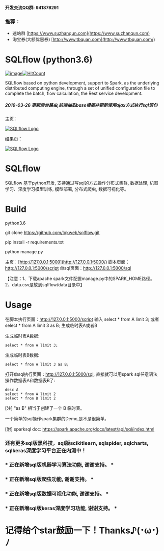 #### 开发交流QQ群: 941879291
### 推荐：

- 速站群 [https://www.suzhanqun.com](https://www.suzhanqun.com)
- 淘宝券(大额优惠券) [http://www.tbquan.com](http://www.tbquan.com/)

# SQLflow (python3.6)

[![image](https://camo.githubusercontent.com/6ff64ec221e68a362bab8af56f39c1ab2cd46ce1/68747470733a2f2f696d672e736869656c64732e696f2f707970692f6c2f72657175657374732e737667)](https://github.com/kennethreitz/requests/blob/master/LICENSE)[![HitCount](https://camo.githubusercontent.com/46429a8e0eb6868a9c97e09a0e8e766d7c92e595/687474703a2f2f686974732e6477796c2e696f2f6c716b7765622f73716c666c6f772e737667)](http://hits.dwyl.io/lqkweb/sqlflow)

SQLflow based on python development, support to Spark, as the underlying distributed computing engine, through a set of unified configuration file to complete the batch, flow calculation, the Rest service development.

##### 2019-03-26 更新后台路由,前端抽取base模板并更新使用ajax方式执行sql语句

主页：

[![SQLflow Logo](https://camo.githubusercontent.com/82e4243ba08dfd91d81574a652e675d64f3f1bff/68747470733a2f2f75706c6f61642d696d616765732e6a69616e7368752e696f2f75706c6f61645f696d616765732f31313032333637312d663966383838376336393936316635352e706e67)](https://buglib.tech/)

结果页：

[![SQLflow Logo](https://camo.githubusercontent.com/913bbed059366bad0f9f3c72036498aa0f325751/68747470733a2f2f75706c6f61642d696d616765732e6a69616e7368752e696f2f75706c6f61645f696d616765732f31313032333637312d623464383930356664613265626536372e706e67)](https://buglib.tech/)

# SQLflow

SQLflow 基于python开发, 支持通过写sql的方式操作分布式集群, 数据处理, 机器学习、深度学习模型训练, 模型部署, 分布式爬虫, 数据可视化等。

# Build

python3.6

git clone https://github.com/lqkweb/sqlflow.git

pip install -r requirements.txt

python manage.py

主页：[http://127.0.0.1:5000](http://127.0.0.1:5000/) 脚本页面：http://127.0.0.1:5000/script 单sql页面：http://127.0.0.1:5000/sql

【注意：1、下载apache spark文件配置manage.py中的SPARK_HOME路径。2、data.csv是放到sqlflow/data目录中】

# Usage

在脚本执行页面：http://127.0.0.1:5000/script 输入 select * from A limit 3; 或者 select * from A limit 3 as B; 生成临时表A或者B

生成临时表A数据:

```
select * from A limit 3;
```

生成临时表B数据:

```
select * from A limit 3 as B;
```

打开单sql执行页面：http://127.0.0.1:5000/sql, 直接就可以用spark sql任意语法操作数据表A和数据表B了:

```
desc A
select * from A limit 2
select * from B limit 2
```

[注] "as B" 相当于创建了一个 B 临时表。

一个简单的sql操作spark集群的Demo,是不是很简单。

[附] sparksql doc: https://spark.apache.org/docs/latest/api/sql/index.html

### 还有更多sql版黑科技，sql版scikitlearn, sqlspider, sqlcharts, sqlkeras深度学习平台正在内测中！

### * 正在新增sql版机器学习算法功能, 谢谢支持。 *

### * 正在新增sql版爬虫功能, 谢谢支持。 *

### * 正在新增sql版数据可视化功能, 谢谢支持。 *

### * 正在新增sql版keras深度学习功能, 谢谢支持。 *

# 记得给个star鼓励一下！Thanks♪(･ω･)ﾉ



